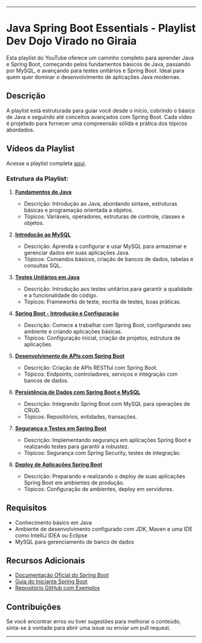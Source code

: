 

---

# Java Spring Boot Essentials - Playlist Dev Dojo Virado no Giraia

Esta playlist do YouTube oferece um caminho completo para aprender Java e Spring Boot, começando pelos fundamentos básicos de Java, passando por MySQL, e avançando para testes unitários e Spring Boot. Ideal para quem quer dominar o desenvolvimento de aplicações Java modernas.

## Descrição

A playlist está estruturada para guiar você desde o início, cobrindo o básico de Java e seguindo até conceitos avançados com Spring Boot. Cada vídeo é projetado para fornecer uma compreensão sólida e prática dos tópicos abordados.

## Vídeos da Playlist

Acesse a playlist completa [aqui](https://www.youtube.com/playlist?list=PL62G310vn6nFIsOCC0H-C2infYgwm8SWW).

### Estrutura da Playlist:

1. **[Fundamentos de Java](https://www.youtube.com/playlist?list=PL62G310vn6nFIsOCC0H-C2infYgwm8SWW&index=1)**
   - Descrição: Introdução ao Java, abordando sintaxe, estruturas básicas e programação orientada a objetos.
   - Tópicos: Variáveis, operadores, estruturas de controle, classes e objetos.

2. **[Introdução ao MySQL](https://www.youtube.com/playlist?list=PL62G310vn6nFIsOCC0H-C2infYgwm8SWW&index=2)**
   - Descrição: Aprenda a configurar e usar MySQL para armazenar e gerenciar dados em suas aplicações Java.
   - Tópicos: Comandos básicos, criação de bancos de dados, tabelas e consultas SQL.

3. **[Testes Unitários em Java](https://www.youtube.com/playlist?list=PL62G310vn6nFIsOCC0H-C2infYgwm8SWW&index=3)**
   - Descrição: Introdução aos testes unitários para garantir a qualidade e a funcionalidade do código.
   - Tópicos: Frameworks de teste, escrita de testes, boas práticas.

4. **[Spring Boot - Introdução e Configuração](https://www.youtube.com/playlist?list=PL62G310vn6nFIsOCC0H-C2infYgwm8SWW&index=4)**
   - Descrição: Comece a trabalhar com Spring Boot, configurando seu ambiente e criando aplicações básicas.
   - Tópicos: Configuração inicial, criação de projetos, estrutura de aplicações.

5. **[Desenvolvimento de APIs com Spring Boot](https://www.youtube.com/playlist?list=PL62G310vn6nFIsOCC0H-C2infYgwm8SWW&index=5)**
   - Descrição: Criação de APIs RESTful com Spring Boot.
   - Tópicos: Endpoints, controladores, serviços e integração com bancos de dados.

6. **[Persistência de Dados com Spring Boot e MySQL](https://www.youtube.com/playlist?list=PL62G310vn6nFIsOCC0H-C2infYgwm8SWW&index=6)**
   - Descrição: Integrando Spring Boot com MySQL para operações de CRUD.
   - Tópicos: Repositórios, entidades, transações.

7. **[Segurança e Testes em Spring Boot](https://www.youtube.com/playlist?list=PL62G310vn6nFIsOCC0H-C2infYgwm8SWW&index=7)**
   - Descrição: Implementando segurança em aplicações Spring Boot e realizando testes para garantir a robustez.
   - Tópicos: Segurança com Spring Security, testes de integração.

8. **[Deploy de Aplicações Spring Boot](https://www.youtube.com/playlist?list=PL62G310vn6nFIsOCC0H-C2infYgwm8SWW&index=8)**
   - Descrição: Preparando e realizando o deploy de suas aplicações Spring Boot em ambientes de produção.
   - Tópicos: Configuração de ambientes, deploy em servidores.

## Requisitos

- Conhecimento básico em Java
- Ambiente de desenvolvimento configurado com JDK, Maven e uma IDE como IntelliJ IDEA ou Eclipse
- MySQL para gerenciamento de banco de dados

## Recursos Adicionais

- [Documentação Oficial do Spring Boot](https://spring.io/projects/spring-boot)
- [Guia do Iniciante Spring Boot](https://spring.io/guides/gs/spring-boot/)
- [Repositório GitHub com Exemplos](https://github.com/spring-projects/spring-boot)

## Contribuições

Se você encontrar erros ou tiver sugestões para melhorar o conteúdo, sinta-se à vontade para abrir uma issue ou enviar um pull request.

---

